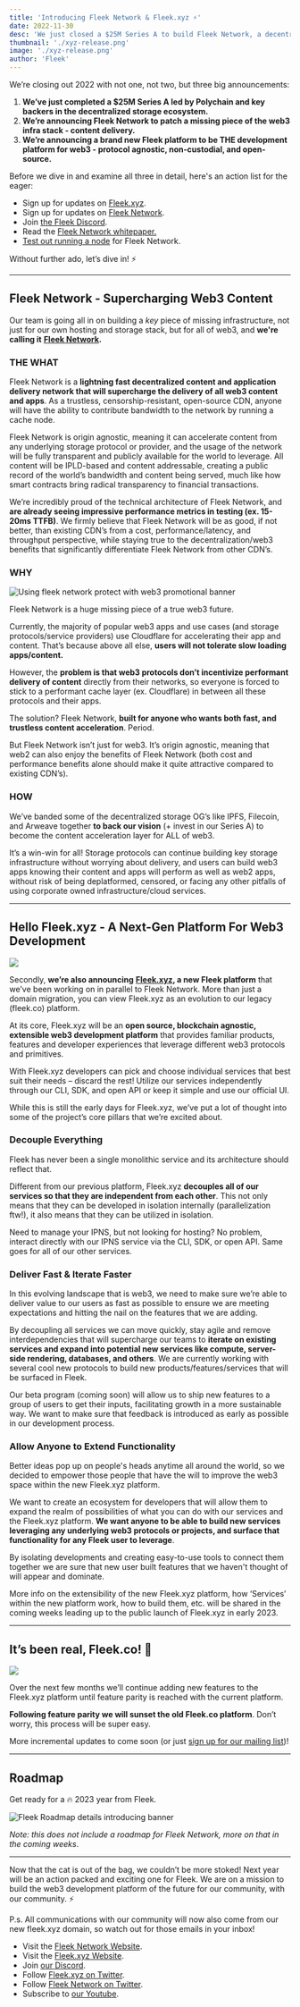 ```yaml
---
title: 'Introducing Fleek Network & Fleek.xyz ⚡️'
date: 2022-11-30
desc: 'We just closed a $25M Series A to build Fleek Network, a decentralized CDN, and Fleek.xyz, the web3 dev platform of the future.'
thumbnail: './xyz-release.png'
image: './xyz-release.png'
author: 'Fleek'
---
```


We’re closing out 2022 with not one, not two, but three big announcements:

1. **We’ve just completed a $25M Series A led by Polychain and key backers in the decentralized storage ecosystem.**
2. **We’re announcing Fleek Network to patch a missing piece of the web3 infra stack - content delivery.**
3. **We’re announcing a brand new Fleek platform to be THE development platform for web3 - protocol agnostic, non-custodial, and open-source.**

Before we dive in and examine all three in detail, here's an action list for the eager:

- Sign up for updates on [Fleek.xyz](https://fleek.xyz).
- Sign up for updates on [Fleek Network](https://fleek.network).
- Join [the Fleek Discord](https://discord.gg/fleek).
- Read the [Fleek Network whitepaper.](https://fleek.network/fleek-network.pdf?202212011428)
- [Test out running a node](https://blog.fleek.co/posts/fleek-network-getting-started-guide) for Fleek Network.

Without further ado, let’s dive in! ⚡️

---

## Fleek Network - Supercharging Web3 Content

Our team is going all in on building a _key_ piece of missing infrastructure, not just for our own hosting and storage stack, but for all of web3, and **we're calling it** [**Fleek Network**](https://fleek.network)**.**

### THE WHAT

Fleek Network is a **lightning fast decentralized content and application delivery network that will supercharge the delivery of all web3 content and apps**. As a trustless, censorship-resistant, open-source CDN, anyone will have the ability to contribute bandwidth to the network by running a cache node.

Fleek Network is origin agnostic, meaning it can accelerate content from any underlying storage protocol or provider, and the usage of the network will be fully transparent and publicly available for the world to leverage. All content will be IPLD-based and content addressable, creating a public record of the world’s bandwidth and content being served, much like how smart contracts bring radical transparency to financial transactions.

We’re incredibly proud of the technical architecture of Fleek Network, and **are already seeing impressive performance metrics in testing (ex. 15-20ms TTFB)**. We firmly believe that Fleek Network will be as good, if not better, than existing CDN’s from a cost, performance/latency, and throughput perspective, while staying true to the decentralization/web3 benefits that significantly differentiate Fleek Network from other CDN’s.

### WHY

![Using fleek network protect with web3 promotional banner](https://storageapi.fleek.co/fleek-team-bucket/Blogs/FN-soldier-meme.jpeg)

Fleek Network is a huge missing piece of a true web3 future.

Currently, the majority of popular web3 apps and use cases (and storage protocols/service providers) use Cloudflare for accelerating their app and content. That’s because above all else, **users will not tolerate slow loading apps/content.**

However, the **problem is that web3 protocols don’t incentivize performant delivery of content** directly from their networks, so everyone is forced to stick to a performant cache layer (ex. Cloudflare) in between all these protocols and their apps.

The solution? Fleek Network, **built for anyone who wants both fast, and trustless content acceleration**. Period.

But Fleek Network isn’t just for web3. It’s origin agnostic, meaning that web2 can also enjoy the benefits of Fleek Network (both cost and performance benefits alone should make it quite attractive compared to existing CDN’s).

### HOW

We’ve banded some of the decentralized storage OG’s like IPFS, Filecoin, and Arweave together **to back our vision** (+ invest in our Series A) to become the content acceleration layer for ALL of web3.

It’s a win-win for all! Storage protocols can continue building key storage infrastructure without worrying about delivery, and users can build web3 apps knowing their content and apps will perform as well as web2 apps, without risk of being deplatformed, censored, or facing any other pitfalls of using corporate owned infrastructure/cloud services.

---

## Hello Fleek.xyz - A Next-Gen Platform For Web3 Development

![](https://storageapi.fleek.co/fleek-team-bucket/Blogs/fleek-raise-nap-dyn.gif)

Secondly, **we’re also announcing** [**Fleek.xyz**](https://fleek.xyz)**, a new Fleek platform** that we’ve been working on in parallel to Fleek Network. More than just a domain migration, you can view Fleek.xyz as an evolution to our legacy (fleek.co) platform.

At its core, Fleek.xyz will be an **open source, blockchain agnostic, extensible web3 development platform** that provides familiar products, features and developer experiences that leverage different web3 protocols and primitives.

With Fleek.xyz developers can pick and choose individual services that best suit their needs – discard the rest! Utilize our services independently through our CLI, SDK, and open API or keep it simple and use our official UI.

While this is still the early days for Fleek.xyz, we’ve put a lot of thought into some of the project’s core pillars that we’re excited about.

### Decouple Everything

Fleek has never been a single monolithic service and its architecture should reflect that.

Different from our previous platform, Fleek.xyz **decouples all of our services so that they are independent from each other**. This not only means that they can be developed in isolation internally (parallelization ftw!), it also means that they can be utilized in isolation.

Need to manage your IPNS, but not looking for hosting? No problem, interact directly with our IPNS service via the CLI, SDK, or open API. Same goes for all of our other services.

### Deliver Fast & Iterate Faster

In this evolving landscape that is web3, we need to make sure we’re able to deliver value to our users as fast as possible to ensure we are meeting expectations and hitting the nail on the features that we are adding.

By decoupling all services we can move quickly, stay agile and remove interdependencies that will supercharge our teams to **iterate on existing services and expand into potential new services like compute, server-side rendering, databases, and others**. We are currently working with several cool new protocols to build new products/features/services that will be surfaced in Fleek.

Our beta program (coming soon) will allow us to ship new features to a group of users to get their inputs, facilitating growth in a more sustainable way. We want to make sure that feedback is introduced as early as possible in our development process.

### Allow Anyone to Extend Functionality

Better ideas pop up on people's heads anytime all around the world, so we decided to empower those people that have the will to improve the web3 space within the new Fleek.xyz platform.

We want to create an ecosystem for developers that will allow them to expand the realm of possibilities of what you can do with our services and the Fleek.xyz platform. **We want anyone to be able to build new services leveraging any underlying web3 protocols or projects, and surface that functionality for any Fleek user to leverage**.

By isolating developments and creating easy-to-use tools to connect them together we are sure that new user built features that we haven't thought of will appear and dominate.

More info on the extensibility of the new Fleek.xyz platform, how ‘Services’ within the new platform work, how to build them, etc. will be shared in the coming weeks leading up to the public launch of Fleek.xyz in early 2023.

---

## It’s been real, Fleek.co! 👋

![](https://storageapi.fleek.co/fleek-team-bucket/Blogs/fleek-raise-wood-bye.gif)

Over the next few months we’ll continue adding new features to the Fleek.xyz platform until feature parity is reached with the current platform.

**Following feature parity we will sunset the old Fleek.co platform**. Don’t worry, this process will be super easy.

More incremental updates to come soon (or just [sign up for our mailing list](https://fleek.xyz))!

---

## Roadmap

Get ready for a 🔥 2023 year from Fleek.

![Fleek Roadmap details introducing banner](https://storageapi.fleek.co/fleek-team-bucket/Blogs/Fleek-Roadmap.png)

_Note: this does not include a roadmap for Fleek Network, more on that in the coming weeks_.

---

Now that the cat is out of the bag, we couldn’t be more stoked! Next year will be an action packed and exciting one for Fleek. We are on a mission to build the web3 development platform of the future for our community, with our community. ⚡️

P.s. All communications with our community will now also come from our new fleek.xyz domain, so watch out for those emails in your inbox!

- Visit the [Fleek Network Website](https://fleek.network).
- Visit the [Fleek.xyz Website](https://fleek.xyz).
- Join [our Discord](https://discord.gg/fleek).
- Follow [Fleek.xyz on Twitter](https://twitter.com/fleek).
- Follow [Fleek Network on Twitter](https://twitter.com/fleek_net).
- Subscribe to [our Youtube](https://www.youtube.com/FleekHQ).
